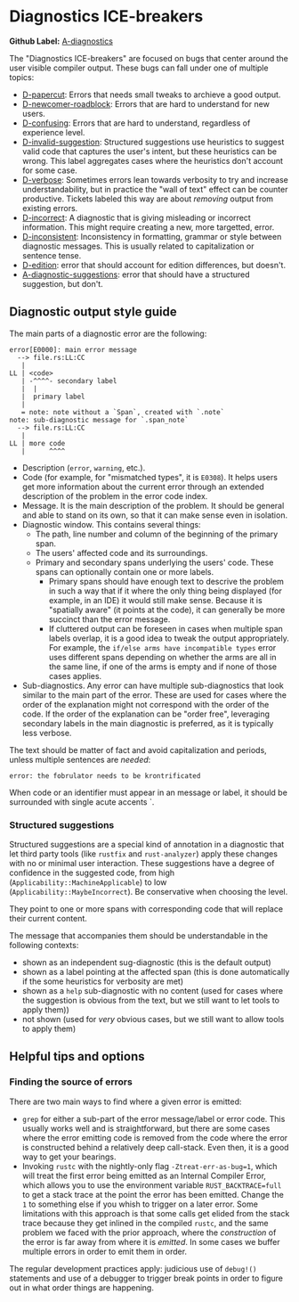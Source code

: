 # Diagnostics ICE-breakers

**Github Label:** [A-diagnostics]

[A-Diagnostics]: https://github.com/rust-lang/rust/labels/A-diagnostics

The "Diagnostics ICE-breakers" are focused on bugs that center around the
user visible compiler output. These bugs can fall under one of multiple topics:

- [D-papercut]: Errors that needs small tweaks to archieve a good output.
- [D-newcomer-roadblock]: Errors that are hard to understand for new users.
- [D-confusing]: Errors that are hard to understand, regardless of experience
level.
- [D-invalid-suggestion]: Structured suggestions use heuristics to suggest
valid code that captures the user's intent, but these heuristics can be wrong.
This label aggregates cases where the heuristics don't account for some case.
- [D-verbose]: Sometimes errors lean towards verbosity to try and increase
understandability, but in practice the "wall of text" effect can be counter
productive. Tickets labeled this way are about _removing_ output from existing
errors.
- [D-incorrect]: A diagnostic that is giving misleading or incorrect
information. This might require creating a new, more targetted, error.
- [D-inconsistent]: Inconsistency in formatting, grammar or style between
diagnostic messages. This is usually related to capitalization or sentence
tense.
- [D-edition]: error that should account for edition differences, but doesn't.
- [A-diagnostic-suggestions]: error that should have a structured suggestion,
but don't.


[D-papercut]: https://github.com/rust-lang/rust/labels/D-papercut
[D-newcomer-roadblock]: https://github.com/rust-lang/rust/labels/D-newcomer-roadblock
[D-confusing]: https://github.com/rust-lang/rust/labels/D-confusing
[D-invalid-suggestion]: https://github.com/rust-lang/rust/labels/D-invalid-suggestion
[D-verbose]: https://github.com/rust-lang/rust/labels/D-verbose
[D-incorrect]: https://github.com/rust-lang/rust/labels/D-incorrect
[D-inconsistent]: https://github.com/rust-lang/rust/labels/D-inconsistent
[D-edition]: https://github.com/rust-lang/rust/labels/D-edition
[A-diagnostic-suggestions]: https://github.com/rust-lang/rust/labels/A-diagnostic-suggestions

## Diagnostic output style guide

The main parts of a diagnostic error are the following:

```
error[E0000]: main error message
  --> file.rs:LL:CC
   |
LL | <code>
   | -^^^^- secondary label
   |  |
   |  primary label
   |
   = note: note without a `Span`, created with `.note`
note: sub-diagnostic message for `.span_note`
  --> file.rs:LL:CC
   |
LL | more code
   |      ^^^^
```

- Description (`error`, `warning`, etc.).
- Code (for example, for "mismatched types", it is `E0308`). It helps
  users get more information about the current error through an extended
  description of the problem in the error code index.
- Message. It is the main description of the problem. It should be general and
  able to stand on its own, so that it can make sense even in isolation.
- Diagnostic window. This contains several things:
  - The path, line number and column of the beginning of the primary span.
  - The users' affected code and its surroundings.
  - Primary and secondary spans underlying the users' code. These spans can
    optionally contain one or more labels.
    - Primary spans should have enough text to descrive the problem in such a
      way that if it where the only thing being displayed (for example, in an
      IDE) it would still make sense. Because it is "spatially aware" (it
      points at the code), it can generally be more succinct than the error
      message.
    - If cluttered output can be foreseen in cases when multiple span labels
      overlap, it is a good idea to tweak the output appropriately. For
      example, the `if/else arms have incompatible types` error uses different
      spans depending on whether the arms are all in the same line, if one of
      the arms is empty and if none of those cases applies.
- Sub-diagnostics. Any error can have multiple sub-diagnostics that look
  similar to the main part of the error. These are used for cases where the
  order of the explanation might not correspond with the order of the code. If
  the order of the explanation can be "order free", leveraging secondary labels
  in the main diagnostic is preferred, as it is typically less verbose.

The text should be matter of fact and avoid capitalization and periods, unless
multiple sentences are _needed_:

```
error: the fobrulator needs to be krontrificated
```

When code or an identifier must appear in an message or label, it should be
surrounded with single acute accents \`.

### Structured suggestions

Structured suggestions are a special kind of annotation in a diagnostic that
let third party tools (like `rustfix` and `rust-analyzer`) apply these changes
with no or minimal user interaction. These suggestions have a degree of
confidence in the suggested code, from high
(`Applicability::MachineApplicable`) to low (`Applicability::MaybeIncorrect`).
Be conservative when choosing the level.

They point to one or more spans with corresponding code that will replace their
current content.

The message that accompanies them should be understandable in the following
contexts:

- shown as an independent sug-diagnostic (this is the default output)
- shown as a label pointing at the affected span (this is done automatically if
the some heuristics for verbosity are met)
- shown as a `help` sub-diagnostic with no content (used for cases where the
suggestion is obvious from the text, but we still want to let tools to apply
them))
- not shown (used for _very_ obvious cases, but we still want to allow tools to
apply them)


## Helpful tips and options

### Finding the source of errors

There are two main ways to find where a given error is emitted:

- `grep` for either a sub-part of the error message/label or error code. This
  usually works well and is straightforward, but there are some cases where
  the error emitting code is removed from the code where the error is
  constructed behind a relatively deep call-stack. Even then, it is a good way
  to get your bearings.
- Invoking `rustc` with the nightly-only flag `-Ztreat-err-as-bug=1`, which
  will treat the first error being emitted as an Internal Compiler Error, which
  allows you to use the environment variable `RUST_BACKTRACE=full` to get a
  stack trace at the point the error has been emitted. Change the `1` to
  something else if you whish to trigger on a later error. Some limitations
  with this approach is that some calls get elided from the stack trace because
  they get inlined in the compiled `rustc`, and the same problem we faced with
  the prior approach, where the _construction_ of the error is far away from
  where it is _emitted_. In some cases we buffer multiple errors in order to
  emit them in order.

The regular development practices apply: judicious use of `debug!()` statements
and use of a debugger to trigger break points in order to figure out in what
order things are happening.
